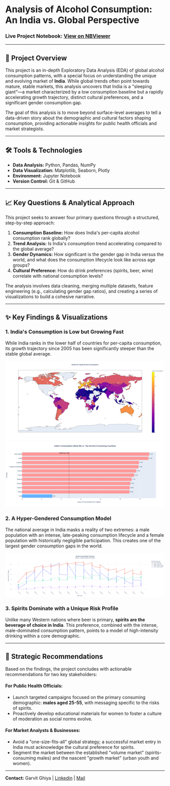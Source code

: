 # Analysis of Alcohol Consumption: An India vs. Global Perspective



### Live Project Notebook: [View on NBViewer](https://nbviewer.org/github/Garvit893/alcohol-consumption-analysis/blob/main/alcohol_consumption_analysis.ipynb)
 
---

## 📖 Project Overview

This project is an in-depth Exploratory Data Analysis (EDA) of global alcohol consumption patterns, with a special focus on understanding the unique and evolving market of **India**. While global trends often point towards mature, stable markets, this analysis uncovers that India is a "sleeping giant"—a market characterized by a low consumption baseline but a rapidly accelerating growth trajectory, distinct cultural preferences, and a significant gender consumption gap.

The goal of this analysis is to move beyond surface-level averages to tell a data-driven story about the demographic and cultural factors shaping consumption, providing actionable insights for public health officials and market strategists.

---

## 🛠️ Tools & Technologies

*   **Data Analysis:** Python, Pandas, NumPy
*   **Data Visualization:** Matplotlib, Seaborn, Plotly
*   **Environment:** Jupyter Notebook
*   **Version Control:** Git & GitHub

---

## 📈 Key Questions & Analytical Approach

This project seeks to answer four primary questions through a structured, step-by-step approach:

1.  **Consumption Baseline:** How does India's per-capita alcohol consumption rank globally?
2.  **Trend Analysis:** Is India's consumption trend accelerating compared to the global average?
3.  **Gender Dynamics:** How significant is the gender gap in India versus the world, and what does the consumption lifecycle look like across age groups?
4.  **Cultural Preference:** How do drink preferences (spirits, beer, wine) correlate with national consumption levels?

The analysis involves data cleaning, merging multiple datasets, feature engineering (e.g., calculating gender gap ratios), and creating a series of visualizations to build a cohesive narrative.

---

## ✨ Key Findings & Visualizations

### 1. India's Consumption is Low but Growing Fast
While India ranks in the lower half of countries for per-capita consumption, its growth trajectory since 2005 has been significantly steeper than the stable global average.

<img src="images/The Global Landscape of Alcohol Consumption.png" alt= "India Vs Global Consumption."/>


<img src="images/India vs Top 10 in world.png" alt= "Top 10 vs India"/>



### 2. A Hyper-Gendered Consumption Model
The national average in India masks a reality of two extremes: a male population with an intense, late-peaking consumption lifecycle and a female population with historically negligible participation. This creates one of the largest gender consumption gaps in the world.

<img src="images/Age and Alcohol Consumption in World.png" alt= "Age and Alcohol Consumption in World (Gender Based)"/>


### 3. Spirits Dominate with a Unique Risk Profile
Unlike many Western nations where beer is primary, **spirits are the beverage of choice in India**. This preference, combined with the intense, male-dominated consumption pattern, points to a model of high-intensity drinking within a core demographic.



---

## 🎯 Strategic Recommendations

Based on the findings, the project concludes with actionable recommendations for two key stakeholders:

#### For Public Health Officials:
*   Launch targeted campaigns focused on the primary consuming demographic: **males aged 25-55**, with messaging specific to the risks of spirits.
*   Proactively develop educational materials for women to foster a culture of moderation as social norms evolve.

#### For Market Analysts & Businesses:
*   Avoid a "one-size-fits-all" global strategy; a successful market entry in India must acknowledge the cultural preference for spirits.
*   Segment the market between the established "volume market" (spirits-consuming males) and the nascent "growth market" (urban youth and women).

---

**Contact:** Garvit Ghiya | [Linkedin](https://www.linkedin.com/in/garvit-ghiya/) | [Mail](garvit893@gmail.com)
